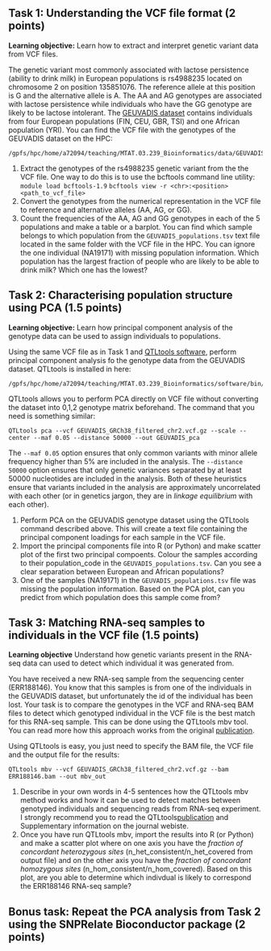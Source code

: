 
## Task 1: Understanding the VCF file format (2 points)
**Learning objective:** Learn how to extract and interpret genetic variant data from VCF files.

The genetic variant most commonly associated with lactose persistence (ability to drink milk) in European populations is rs4988235 located on chromosome 2 on position 135851076. The reference allele at this position is G and the alternative allele is A. The AA and AG genotypes are associated with lactose persistence while individuals who have the GG genotype are likely to be lactose intolerant. The [GEUVADIS dataset](https://www.nature.com/articles/nature12531) contains individuals from four European populations (FIN, CEU, GBR, TSI) and one African population (YRI). You can find the VCF file with the genotypes of the GEUVADIS dataset on the HPC: 

	/gpfs/hpc/home/a72094/teaching/MTAT.03.239_Bioinformatics/data/GEUVADIS/GEUVADIS_GRCh38_filtered.vcf.gz

1. Extract the genotypes of the rs4988235 genetic variant from the the VCF file. One way to do this is to use the bcftools command line utility:
	`module load bcftools-1.9`
    `bcftools view -r <chr>:<position> <path_to_vcf_file>`
2. Convert the genotypes from the numerical representation in the VCF file to reference and alternative alleles (AA, AG, or GG).
3. Count the frequencies of the AA, AG and GG genotypes in each of the 5 populations and make a table or a barplot. You can find which sample belongs to which population from the `GEUVADIS_populations.tsv` text file located in the same folder with the VCF file in the HPC. You can ignore the one individual (NA19171) with missing population information. Which population has the largest fraction of  people who are likely to be able to drink milk? Which one has the lowest?

## Task 2: Characterising population structure using PCA (1.5 points)
**Learning objective:** Learn how principal component analysis of the genotype data can be used to assign individuals to populations.

Using the same VCF file as in Task 1 and [QTLtools software](https://qtltools.github.io/qtltools/), perform principal component analysis fo the genotype data from the GEUVADIS dataset. QTLtools is installed in here: 

    /gpfs/hpc/home/a72094/teaching/MTAT.03.239_Bioinformatics/software/bin/QTLtools

QTLtools allows you to perform PCA directly on VCF file without converting the dataset into 0,1,2 genotype matrix beforehand. The command that you need is something similar:

    QTLtools pca --vcf GEUVADIS_GRCh38_filtered_chr2.vcf.gz --scale --center --maf 0.05 --distance 50000 --out GEUVADIS_pca

The `--maf 0.05` option ensures that only common variants with minor allele frequency higher than 5% are included in the analysis. The `--distance 50000` option ensures that only genetic variances separated by at least 50000 nucleotides are included in the analysis. Both of these heuristics ensure that variants included in the analysis are approximately uncorrelated with each other (or in genetics jargon, they are in *linkage equilibrium* with each other). 
1. Perform PCA on the GEUVADIS genotype dataset using the QTLtools command described above. This will create a text file containing the principal component loadings for each sample in the VCF file.
2. Import the principal components file into R (or Python) and make scatter plot of the first two principal compoents. Colour the samples according to their population_code in the `GEUVADIS_populations.tsv`. Can you see a clear separation between European and African populations?
3. One of the samples (NA19171) in the `GEUVADIS_populations.tsv` file was missing the population information. Based on the PCA plot, can you predict from which population does this sample come from?

## Task 3: Matching RNA-seq samples to individuals in the VCF file (1.5 points)
**Learning objective** Understand how genetic variants present in the RNA-seq data can used to detect which individual it was generated from.

You have received a new RNA-seq sample from the sequencing center (ERR188146). You know that this samples is from one of the individuals in the GEUVADIS dataset,  but unfortunately the id of the individual has been lost. Your task is to compare the genotypes in the VCF and RNA-seq BAM files to detect which genotyped individual in the VCF file is the best match for this RNA-seq sample. This can be done using the QTLtools mbv tool. You can read more how this approach works from the original [publication](https://academic.oup.com/bioinformatics/article/33/12/1895/2982050). 

Using QTLtools is easy, you just need to specify the BAM file, the VCF file and the output file for the results:
	
	QTLtools mbv --vcf GEUVADIS_GRCh38_filtered_chr2.vcf.gz --bam ERR188146.bam --out mbv_out

1. Describe in your own words in 4-5 sentences how the QTLtools mbv method works and how it can be used to detect matches between genotyped individuals and sequencing reads from RNA-seq experiment. I strongly recommend you to read the QTLtools[publication](https://academic.oup.com/bioinformatics/article/33/12/1895/2982050) and Supplementary information on the journal webiste.
2. Once you have run QTLtools mbv, import the results into R (or Python) and make a scatter plot where on one axis you have the *fraction of concordant heterozygous sites* (n_het_consistent/n_het_covered from output file) and on the other axis you have the *fraction of concordant homozygous sites* (n_hom_consistent/n_hom_covered). Based on this plot, are you able to determine which indivdual is likely to correspond the ERR188146 RNA-seq sample? 

## Bonus task: Repeat the PCA analysis from Task 2 using the SNPRelate Bioconductor package (2 points)







	

<!--stackedit_data:
eyJoaXN0b3J5IjpbNjA1NjkyNjE3LDc0NDQyMzA4NywyNjQzOT
QyNzZdfQ==
-->
